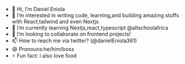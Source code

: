 - 👋 Hi, I’m Daniel Eniola
- 👀 I’m interested in writing code, learning,and building amazing stuffs with React,tailwind and even Nextjs
- 🌱 I’m currently learning Nextjs,react,typescript @altschoolafrica
- 💞️ I’m looking to collaborate on frontend projects!
- 📫 How to reach me via twitter? (@danielEniola361)
- 😄 Pronouns:he/him/boss
- ⚡ Fun fact: i also love food

<!---
daniello123567/daniello123567 is a ✨ special ✨ repository because its `README.md` (this file) appears on your GitHub profile.
You can click the Preview link to take a look at your changes.
--->

